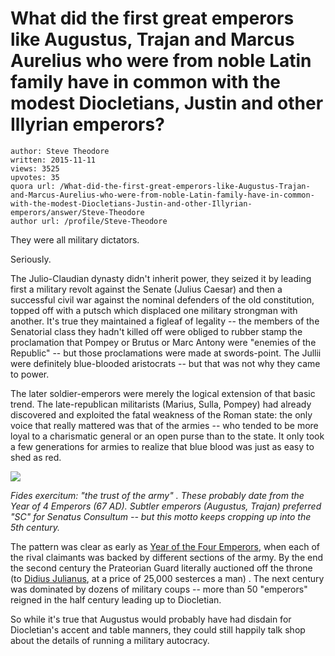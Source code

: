 # What did the first great emperors like Augustus, Trajan and Marcus Aurelius who were from noble Latin family have in common with the modest Diocletians, Justin and other Illyrian emperors?

	author: Steve Theodore
	written: 2015-11-11
	views: 3525
	upvotes: 35
	quora url: /What-did-the-first-great-emperors-like-Augustus-Trajan-and-Marcus-Aurelius-who-were-from-noble-Latin-family-have-in-common-with-the-modest-Diocletians-Justin-and-other-Illyrian-emperors/answer/Steve-Theodore
	author url: /profile/Steve-Theodore


They were all military dictators.

Seriously.

The Julio-Claudian dynasty didn't inherit power, they seized it by leading first a military revolt against the Senate (Julius Caesar) and then a successful civil war against the nominal defenders of the old constitution, topped off with a putsch which displaced one military strongman with another. It's true they maintained a figleaf of legality -- the members of the Senatorial class they hadn't killed off were obliged to rubber stamp the proclamation that Pompey or Brutus or Marc Antony were "enemies of the Republic" -- but those proclamations were made at swords-point. The Jullii were definitely blue-blooded aristocrats -- but that was not why they came to power. 

The later soldier-emperors were merely the logical extension of that basic trend. The late-republican militarists (Marius, Sulla, Pompey) had already discovered and exploited the fatal weakness of the Roman state: the only voice that really mattered was that of the armies -- who tended to be more loyal to a charismatic general or an open purse than to the state. It only took a few generations for armies to realize that blue blood was just as easy to shed as red. 



![](https://qph.fs.quoracdn.net/main-qimg-b0a95739dcc63b78c8c6127b4c8c655c)

_Fides exercitum: "the trust of the army" . These probably date from the Year of 4 Emperors (67 AD). Subtler emperors (Augustus, Trajan) preferred "SC" for Senatus Consultum -- but this motto keeps cropping up into the 5th century._ 

 The pattern was clear as early as [Year of the Four Emperors](https://en.wikipedia.org/wiki/Year_of_the_Four_Emperors), when each of the rival claimants was backed by different sections of the army. By the end the second century the Prateorian Guard literally auctioned off the throne (to [Didius Julianus](https://en.wikipedia.org/wiki/Didius_Julianus), at a price of 25,000 sesterces a man) . The next century was dominated by dozens of military coups -- more than 50 "emperors" reigned in the half century leading up to Diocletian.

So while it's true that Augustus would probably have had disdain for Diocletian's accent and table manners, they could still happily talk shop about the details of running a military autocracy.


